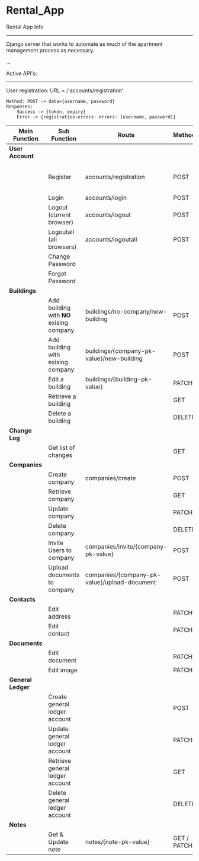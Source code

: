 # Rental_App

Rental App Info

<hr>
Django server that works to automate as much of the apartment management process as necessary.

...

Active API's:

<hr>

User registration:
URL = /'accounts/registration'

    Method: POST -> data={username, password}
    Responses:
        Success -> {token, expiry}
        Error -> {registration-errors: errors: [username, password]}

<table>
  <thead>
    <tr>
      <th>Main Function</th>
      <th>Sub Function</th>
      <th>Route</th>
      <th>Method</th>
      <th>Model</th>
      <th>View</th>
      <th>Serializer</th>
      <th>URL</th>
      <th>Tests</th>
      <th>Improvements</th>
    </tr>
  </thead>
  <tbody>
    <tr>
      <td><b>User Account</b></td>
      <td></td>
      <td></td>
      <td></td>
      <td></td>
      <td></td>
      <td></td>
      <td></td>
      <td></td>
      <td></td>
    </tr>
    <tr>
      <td></td>
      <td>Register</td>
      <td>accounts/registration</td>
      <td>POST</td>
      <td>Done</td>
      <td>Done</td>
      <td>Done</td>
      <td>Done</td>
      <td>Done</td>
      <td>Add email confirmation before approval</td>
    </tr>
    <tr>
      <td></td>
      <td>Login</td>
      <td>accounts/login</td>
      <td>POST</td>
      <td>Done</td>
      <td>Done</td>
      <td>Done</td>
      <td>Done</td>
      <td>Done</td>
      <td></td>
    </tr>
    <tr>
      <td></td>
      <td>Logout (current browser)</td>
      <td>accounts/logout</td>
      <td>POST</td>
      <td>Done</td>
      <td>Done</td>
      <td>Done</td>
      <td>Done</td>
      <td>Done</td>
      <td></td>
    </tr>
    <tr>
      <td></td>
      <td>Logoutall (all browsers)</td>
      <td>accounts/logoutall</td>
      <td>POST</td>
      <td>Done</td>
      <td>Done</td>
      <td>Done</td>
      <td>Done</td>
      <td>Done</td>
      <td></td>
    </tr>
    <tr>
      <td></td>
      <td>Change Password</td>
      <td></td>
      <td></td>
      <td>Done</td>
      <td></td>
      <td></td>
      <td></td>
      <td></td>
      <td></td>
    </tr>
    <tr>
      <td></td>
      <td>Forgot Password</td>
      <td></td>
      <td></td>
      <td>Done</td>
      <td></td>
      <td></td>
      <td></td>
      <td></td>
      <td></td>
    </tr>
    <tr>
      <td><b>Buildings</b></td>
      <td></td>
      <td></td>
      <td></td>
      <td></td>
      <td></td>
      <td></td>
      <td></td>
      <td></td>
      <td></td>
    </tr>
    <tr>
      <td></td>
      <td>Add building with <b>NO</b> exising company</td>
      <td>buildings/no-company/new-building</td>
      <td>POST</td>
      <td>Done</td>
      <td>Done</td>
      <td>Done</td>
      <td>Done</td>
      <td>Done</td>
      <td></td>
    </tr>
    <tr>
      <td></td>
      <td>Add building with exising company</td>
      <td>buildings/{company-pk-value}/new-building</td>
      <td>POST</td>
      <td>Done</td>
      <td>Done</td>
      <td>Done</td>
      <td>Done</td>
      <td>Done</td>
      <td></td>
    </tr>
    <tr>
      <td></td>
      <td>Edit a building</td>
      <td>buildings/{building-pk-value}</td>
      <td>PATCH</td>
      <td>Done</td>
      <td>Done</td>
      <td>Done</td>
      <td>Done</td>
      <td>Done</td>
      <td></td>
    </tr>
    <tr>
      <td></td>
      <td>Retrieve a building</td>
      <td></td>
      <td>GET</td>
      <td></td>
      <td></td>
      <td></td>
      <td></td>
      <td></td>
      <td></td>
    </tr>
    <tr>
      <td></td>
      <td>Delete a building</td>
      <td></td>
      <td>DELETE</td>
      <td></td>
      <td></td>
      <td></td>
      <td></td>
      <td></td>
      <td></td>
    </tr>
    <tr>
      <td><b>Change Log</b></td>
      <td></td>
      <td></td>
      <td></td>
      <td></td>
      <td></td>
      <td></td>
      <td></td>
      <td></td>
      <td></td>
    </tr>
    <tr>
      <td></td>
      <td>Get list of changes</td>
      <td></td>
      <td>GET</td>
      <td>Done</td>
      <td></td>
      <td></td>
      <td></td>
      <td></td>
      <td></td>
    </tr>
    <tr>
      <td><b>Companies</b></td>
      <td></td>
      <td></td>
      <td></td>
      <td></td>
      <td></td>
      <td></td>
      <td></td>
      <td></td>
      <td></td>
    </tr>
    <tr>
      <td></td>
      <td>Create company</td>
      <td>companies/create</td>
      <td>POST</td>
      <td>Done</td>
      <td>Done</td>
      <td>Done</td>
      <td>Done</td>
      <td>Done</td>
      <td></td>
    </tr>
    <tr>
      <td></td>
      <td>Retrieve company</td>
      <td></td>
      <td>GET</td>
      <td>Done</td>
      <td></td>
      <td></td>
      <td></td>
      <td></td>
      <td></td>
    </tr>
    <tr>
      <td></td>
      <td>Update company</td>
      <td></td>
      <td>PATCH</td>
      <td>Done</td>
      <td></td>
      <td></td>
      <td></td>
      <td></td>
      <td></td>
    </tr>
    <tr>
      <td></td>
      <td>Delete company</td>
      <td></td>
      <td>DELETE</td>
      <td>Done</td>
      <td></td>
      <td></td>
      <td></td>
      <td></td>
      <td></td>
    </tr>
    <tr>
      <td></td>
      <td>Invite Users to company</td>
      <td>companies/invite/{company-pk-value}</td>
      <td>POST</td>
      <td>Done</td>
      <td>Done</td>
      <td>Done</td>
      <td>Done</td>
      <td>Done</td>
      <td></td>
    </tr>
    <tr>
      <td></td>
      <td>Upload documents to company</td>
      <td>companies/{company-pk-value}/upload-document</td>
      <td>POST</td>
      <td>Done</td>
      <td>Done</td>
      <td>Done</td>
      <td>Done</td>
      <td>Done</td>
      <td></td>
    </tr>
    <tr>
      <td><b>Contacts</b></td>
      <td></td>
      <td></td>
      <td></td>
      <td></td>
      <td></td>
      <td></td>
      <td></td>
      <td></td>
      <td></td>
    </tr>
    <tr>
      <td></td>
      <td>Edit address</td>
      <td></td>
      <td>PATCH</td>
      <td></td>
      <td></td>
      <td></td>
      <td></td>
      <td></td>
      <td></td>
    </tr>
    <tr>
      <td></td>
      <td>Edit contact</td>
      <td></td>
      <td>PATCH</td>
      <td></td>
      <td></td>
      <td></td>
      <td></td>
      <td></td>
      <td></td>
    </tr>
    <tr>
      <td><b>Documents</b></td>
      <td></td>
      <td></td>
      <td></td>
      <td></td>
      <td></td>
      <td></td>
      <td></td>
      <td></td>
      <td></td>
    </tr>
    <tr>
      <td></td>
      <td>Edit document</td>
      <td></td>
      <td>PATCH</td>
      <td></td>
      <td></td>
      <td></td>
      <td></td>
      <td></td>
      <td></td>
    </tr>
    <tr>
      <td></td>
      <td>Edit image</td>
      <td></td>
      <td>PATCH</td>
      <td></td>
      <td></td>
      <td></td>
      <td></td>
      <td></td>
      <td></td>
    </tr>
    <tr>
      <td><b>General Ledger</b></td>
      <td></td>
      <td></td>
      <td></td>
      <td></td>
      <td></td>
      <td></td>
      <td></td>
      <td></td>
      <td></td>
    </tr>
    <tr>
      <td></td>
      <td>Create general ledger account</td>
      <td></td>
      <td>POST</td>
      <td>In development</td>
      <td></td>
      <td></td>
      <td></td>
      <td></td>
      <td>Only make GL's when new entities are made?</td>
    </tr>
    <tr>
      <td></td>
      <td>Update general ledger account</td>
      <td></td>
      <td>PATCH</td>
      <td>In development</td>
      <td></td>
      <td></td>
      <td></td>
      <td></td>
      <td></td>
    </tr>
    <tr>
      <td></td>
      <td>Retrieve general ledger account</td>
      <td></td>
      <td>GET</td>
      <td>In development</td>
      <td></td>
      <td></td>
      <td></td>
      <td></td>
      <td>Add functions to get cash with time / timeframes</td>
    </tr>
    <tr>
      <td></td>
      <td>Delete general ledger account</td>
      <td></td>
      <td>DELETE</td>
      <td>In development</td>
      <td></td>
      <td></td>
      <td></td>
      <td></td>
      <td>Do not allow deletion, only closure</td>
    </tr>
    <tr>
      <td><b>Notes</b></td>
      <td></td>
      <td></td>
      <td></td>
      <td></td>
      <td></td>
      <td></td>
      <td></td>
      <td></td>
      <td></td>
    </tr>
    <tr>
      <td></td>
      <td>Get & Update note</td>
      <td>notes/{note-pk-value}</td>
      <td>GET / PATCH</td>
      <td>Done</td>
      <td>Done</td>
      <td>Done</td>
      <td>Done</td>
      <td>Done</td>
      <td></td>
    </tr>
  </tbody>
</table>
